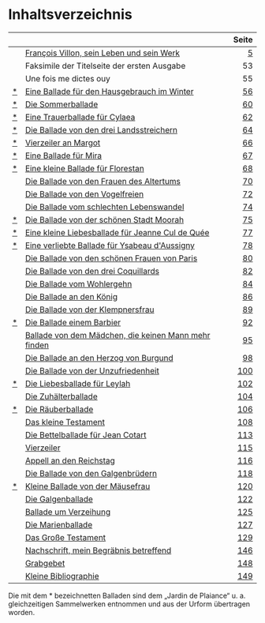 # Inhaltsverzeichnis

|      |                                                            | Seite |
| :--- | :--------------------------------------------------------- | ----: |
|      | [François Villon, sein Leben und sein Werk][5]             |   [5] |
|      | Faksimile der Titelseite der ersten Ausgabe                |    53 |
|      | Une fois me dictes ouy                                     |    55 |
| [\*] | [Eine Ballade für den Hausgebrauch im Winter][56]          |  [56] |
| [\*] | [Die Sommerballade][60]                                    |  [60] |
| [\*] | [Eine Trauerballade für Cylaea][62]                        |  [62] |
| [\*] | [Die Ballade von den drei Landsstreichern][64]             |  [64] |
| [\*] | [Vierzeiler an Margot][66]                                 |  [66] |
| [\*] | [Eine Ballade für Mira][67]                                |  [67] |
| [\*] | [Eine kleine Ballade für Florestan][68]                    |  [68] |
|      | [Die Ballade von den Frauen des Altertums][70]             |  [70] |
|      | [Die Ballade von den Vogelfreien][72]                      |  [72] |
|      | [Die Ballade vom schlechten Lebenswandel][74]              |  [74] |
| [\*] | [Die Ballade von der schönen Stadt Moorah][75]             |  [75] |
| [\*] | [Eine kleine Liebesballade für Jeanne Cul de Quée][77]     |  [77] |
| [\*] | [Eine verliebte Ballade für Ysabeau d'Aussigny][78]        |  [78] |
|      | [Die Ballade von den schönen Frauen von Paris][80]         |  [80] |
|      | [Die Ballade von den drei Coquillards][82]                 |  [82] |
|      | [Die Ballade vom Wohlergehn][84]                           |  [84] |
|      | [Die Ballade an den König][86]                             |  [86] |
|      | [Die Ballade von der Klempnersfrau][89]                    |  [89] |
| [\*] | [Die Ballade einem Barbier][92]                            |  [92] |
|      | [Ballade von dem Mädchen, die keinen Mann mehr finden][95] |  [95] |
|      | [Die Ballade an den Herzog von Burgund][98]                |  [98] |
|      | [Die Ballade von der Unzufriedenheit][100]                 | [100] |
| [\*] | [Die Liebesballade für Leylah][102]                        | [102] |
|      | [Die Zuhälterballade][104]                                 | [104] |
| [\*] | [Die Räuberballade][106]                                   | [106] |
|      | [Das kleine Testament][108]                                | [108] |
|      | [Die Bettelballade für Jean Cotart][113]                   | [113] |
|      | [Vierzeiler][115]                                          | [115] |
|      | [Appell an den Reichstag][116]                             | [116] |
|      | [Die Ballade von den Galgenbrüdern][108]                   | [118] |
| [\*] | [Kleine Ballade von der Mäusefrau][120]                    | [120] |
|      | [Die Galgenballade][122]                                   | [122] |
|      | [Ballade um Verzeihung][125]                               | [125] |
|      | [Die Marienballade][127]                                   | [127] |
|      | [Das Große Testament][129]                                 | [129] |
|      | [Nachschrift, mein Begräbnis betreffend][146]              | [146] |
|      | [Grabgebet][148]                                           | [148] |
|      | [Kleine Bibliographie][149]                                | [149] |

Die mit dem \* bezeichnetten Balladen sind dem „Jardin de Plaiance“ u. a. gleichzeitigen Sammelwerken entnommen und aus der Urform übertragen worden.

[\*]: #fussnote "Die mit dem \* bezeichnetten Balladen sind dem „Jardin de Plaiance“ u. a. gleichzeitigen Sammelwerken entnommen und aus der Urform übertragen worden."

[5]: francois-villon/leben-werk-wertung.md

[56]: eine-ballade-fuer-den-hausgebrauch-im-winter.md

[60]: die-sommerballade.md

[62]: eine-trauerballade-fuer-cylaea.md

[64]: die-ballade-von-den-drei-landsstreichern.md

[66]: vierzeiler-an-margot.md

[67]: eine-ballade-fuer-mira.md

[68]: eine-kleine-ballade-fuer-florestan.md

[70]: die-ballade-von-den-frauen-des-altertums.md

[72]: die-ballade-von-den-vogelfreien.md

[74]: die-ballade-vom-schlechten-lebenswandel.md

[75]: die-ballade-von-der-schoenen-stadt-moorah.md

[77]: eine-kleine-liebesballade-fuer-jeanne-cul-de-quee.md

[78]: eine-verliebte-ballade-fuer-ysabeau-daussigny.md

[80]: die-ballade-von-den-schoenen-frauen-von-paris.md

[82]: die-ballade-von-den-drei-coquillards.md

[84]: die-ballade-vom-wohlergehn.md

[86]: die-ballade-an-den-koenig.md

[89]: die-ballade-von-der-klempnersfrau.md

[92]: die-ballade-einem-barbier.md

[95]: ballade-von-dem-maedchen-die-keinen-mann-mehr-finden.md

[98]: die-ballade-an-den-herzog-von-burgund.md

[100]: die-ballade-von-der-unzufriedenheit.md

[102]: die-liebesballade-fuer-leylah.md

[104]: die-zuhaelterballade.md

[106]: die-raeuberballade.md

[108]: das-kleine-testament.md

[113]: die-bettelballade-fuer-jean-cotart.md

[115]: vierzeiler.md

[116]: appell-an-den-reichstag.md

[118]: die-ballade-von-den-galgenbruedern.md

[120]: kleine-ballade-von-der-maeusefrau.md

[122]: die-galgenballade.md

[125]: ballade-um-verzeihung.md

[127]: die-marienballade.md

[129]: das-grosse-testament.md

[146]: nachschrift-mein-begraebnis-betreffend.md

[148]: grabgebet.md

[149]: kleine-bibliographie.md
